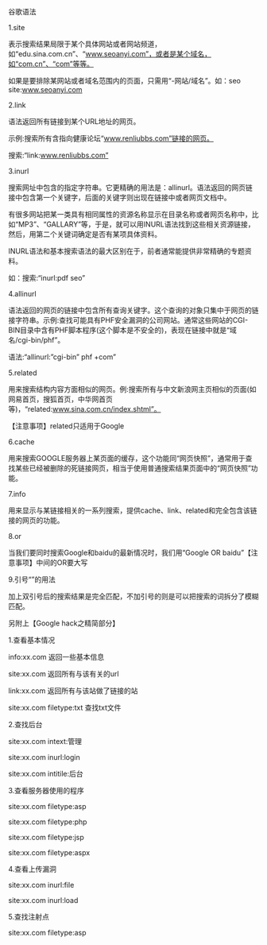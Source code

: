 谷歌语法


1.site

表示搜索结果局限于某个具体网站或者网站频道，如“edu.sina.com.cn”、“www.seoanyi.com”，或者是某个域名，如“com.cn”、“com”等等。

如果是要排除某网站或者域名范围内的页面，只需用“-网站/域名”。如：seo site:www.seoanyi.com



2.link

语法返回所有链接到某个URL地址的网页。

示例:搜索所有含指向健康论坛“www.renliubbs.com”链接的网页。

搜索:“link:www.renliubbs.com”



3.inurl

搜索网址中包含的指定字符串。它更精确的用法是：allinurl。语法返回的网页链接中包含第一个关键字，后面的关键字则出现在链接中或者网页文档中。

有很多网站把某一类具有相同属性的资源名称显示在目录名称或者网页名称中，比如“MP3”、“GALLARY”等，于是，就可以用INURL语法找到这些相关资源链接，然后，用第二个关键词确定是否有某项具体资料。

INURL语法和基本搜索语法的最大区别在于，前者通常能提供非常精确的专题资料。

如：搜索:“inurl:pdf seo”



4.allinurl

语法返回的网页的链接中包含所有查询关键字。这个查询的对象只集中于网页的链接字符串。示例:查找可能具有PHF安全漏洞的公司网站。通常这些网站的CGI-BIN目录中含有PHF脚本程序(这个脚本是不安全的)，表现在链接中就是“域名/cgi-bin/phf”。

语法:“allinurl:”cgi-bin” phf +com”



5.related

用来搜索结构内容方面相似的网页。例:搜索所有与中文新浪网主页相似的页面(如网易首页，搜狐首页，中华网首页等)，“related:www.sina.com.cn/index.shtml”。

【注意事项】related只适用于Google



6.cache

用来搜索GOOGLE服务器上某页面的缓存，这个功能同“网页快照”，通常用于查找某些已经被删除的死链接网页，相当于使用普通搜索结果页面中的“网页快照”功能。



7.info

用来显示与某链接相关的一系列搜索，提供cache、link、related和完全包含该链接的网页的功能。



8.or

当我们要同时搜索Google和baidu的最新情况时，我们用“Google OR baidu”【注意事项】中间的OR要大写



9.引号“”的用法

加上双引号后的搜索结果是完全匹配，不加引号的则是可以把搜索的词拆分了模糊匹配。



另附上【Google hack之精简部分】

1.查看基本情况

info:xx.com   返回一些基本信息

site:xx.com   返回所有与该有关的url

link:xx.com   返回所有与该站做了链接的站

site:xx.com filetype:txt   查找txt文件



2.查找后台

site:xx.com intext:管理

site:xx.com inurl:login

site:xx.com intitile:后台



3.查看服务器使用的程序

site:xx.com filetype:asp

site:xx.com filetype:php

site:xx.com filetype:jsp

site:xx.com filetype:aspx



4.查看上传漏洞

site:xx.com inurl:file

site:xx.com inurl:load



5.查找注射点

site:xx.com filetype:asp


